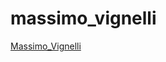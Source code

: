 # massimo_vignelli

[Massimo_Vignelli](https://gemma-ferguson.github.io/massimo_vignelli/vignelli.html)

